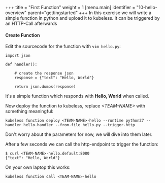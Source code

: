 +++
title = "First Function"
weight = 1
[menu.main]
identifier = "10-hello-overview"
parent="gettingstarted"
+++
In this exercise we will write a simple function in python and upload it to kubeless. It can be triggered by an HTTP-Call afterwards

#### Create Function
Edit the sourcecode for the function with `vim hello.py`:
```
import json

def handler():

    # create the response json 
    response = {"text": "Hello, World"}

    return json.dumps(response)
```
It's a simple function which responds with **Hello, World** when called.

Now deploy the function to kubeless, replace _\<TEAM-NAME\>_ with something meaningful:
```
kubeless function deploy <TEAM-NAME>-hello --runtime python27 --handler hello.handler --from-file hello.py --trigger-http
```
Don't worry about the parameters for now, we will dive into them later.

After a few seconds we can call the http-endpoint to trigger the function:
```
$ curl <TEAM-NAME>-hello.default:8080
{"text": "Hello, World"}
```
On your own laptop this works:
```
kubeless function call <TEAM-NAME>-hello
```



